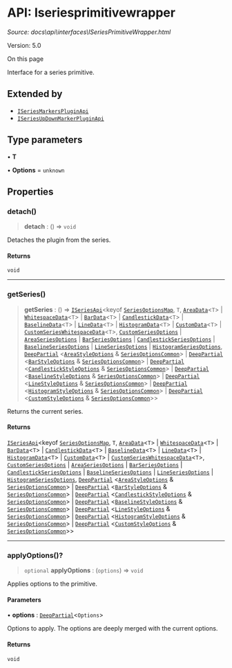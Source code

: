 # API: Iseriesprimitivewrapper

*Source: docs\api\interfaces\ISeriesPrimitiveWrapper.html*

Version: 5.0

On this page

Interface for a series primitive.

## Extended by[​](ISeriesPrimitiveWrapper.html#extended-by "Direct link to Extended by")

  * [`ISeriesMarkersPluginApi`](ISeriesMarkersPluginApi.md)
  * [`ISeriesUpDownMarkerPluginApi`](ISeriesUpDownMarkerPluginApi.md)

## Type parameters[​](ISeriesPrimitiveWrapper.html#type-parameters "Direct link to Type parameters")

• **T**

• **Options** = `unknown`

## Properties[​](ISeriesPrimitiveWrapper.html#properties "Direct link to Properties")

### detach()[​](ISeriesPrimitiveWrapper.html#detach "Direct link to detach\(\)")

> **detach** : () => `void`

Detaches the plugin from the series.

#### Returns[​](ISeriesPrimitiveWrapper.html#returns "Direct link to Returns")

`void`

* * *

### getSeries()[​](ISeriesPrimitiveWrapper.html#getseries "Direct link to getSeries\(\)")

> **getSeries** : () => [`ISeriesApi`](ISeriesApi.md)<keyof [`SeriesOptionsMap`](SeriesOptionsMap.md), `T`, [`AreaData`](AreaData.md)<`T`> | [`WhitespaceData`](WhitespaceData.md)<`T`> | [`BarData`](BarData.md)<`T`> | [`CandlestickData`](CandlestickData.md)<`T`> | [`BaselineData`](BaselineData.md)<`T`> | [`LineData`](LineData.md)<`T`> | [`HistogramData`](HistogramData.md)<`T`> | [`CustomData`](CustomData.md)<`T`> | [`CustomSeriesWhitespaceData`](CustomSeriesWhitespaceData.md)<`T`>, [`CustomSeriesOptions`](../type-aliases/CustomSeriesOptions.md) | [`AreaSeriesOptions`](../type-aliases/AreaSeriesOptions.md) | [`BarSeriesOptions`](../type-aliases/BarSeriesOptions.md) | [`CandlestickSeriesOptions`](../type-aliases/CandlestickSeriesOptions.md) | [`BaselineSeriesOptions`](../type-aliases/BaselineSeriesOptions.md) | [`LineSeriesOptions`](../type-aliases/LineSeriesOptions.md) | [`HistogramSeriesOptions`](../type-aliases/HistogramSeriesOptions.md), [`DeepPartial`](../type-aliases/DeepPartial.md) <[`AreaStyleOptions`](AreaStyleOptions.md) & [`SeriesOptionsCommon`](SeriesOptionsCommon.md)> | [`DeepPartial`](../type-aliases/DeepPartial.md) <[`BarStyleOptions`](BarStyleOptions.md) & [`SeriesOptionsCommon`](SeriesOptionsCommon.md)> | [`DeepPartial`](../type-aliases/DeepPartial.md) <[`CandlestickStyleOptions`](CandlestickStyleOptions.md) & [`SeriesOptionsCommon`](SeriesOptionsCommon.md)> | [`DeepPartial`](../type-aliases/DeepPartial.md) <[`BaselineStyleOptions`](BaselineStyleOptions.md) & [`SeriesOptionsCommon`](SeriesOptionsCommon.md)> | [`DeepPartial`](../type-aliases/DeepPartial.md) <[`LineStyleOptions`](LineStyleOptions.md) & [`SeriesOptionsCommon`](SeriesOptionsCommon.md)> | [`DeepPartial`](../type-aliases/DeepPartial.md) <[`HistogramStyleOptions`](HistogramStyleOptions.md) & [`SeriesOptionsCommon`](SeriesOptionsCommon.md)> | [`DeepPartial`](../type-aliases/DeepPartial.md) <[`CustomStyleOptions`](CustomStyleOptions.md) & [`SeriesOptionsCommon`](SeriesOptionsCommon.md)>>

Returns the current series.

#### Returns[​](ISeriesPrimitiveWrapper.html#returns-1 "Direct link to Returns")

[`ISeriesApi`](ISeriesApi.md)<keyof [`SeriesOptionsMap`](SeriesOptionsMap.md), `T`, [`AreaData`](AreaData.md)<`T`> | [`WhitespaceData`](WhitespaceData.md)<`T`> | [`BarData`](BarData.md)<`T`> | [`CandlestickData`](CandlestickData.md)<`T`> | [`BaselineData`](BaselineData.md)<`T`> | [`LineData`](LineData.md)<`T`> | [`HistogramData`](HistogramData.md)<`T`> | [`CustomData`](CustomData.md)<`T`> | [`CustomSeriesWhitespaceData`](CustomSeriesWhitespaceData.md)<`T`>, [`CustomSeriesOptions`](../type-aliases/CustomSeriesOptions.md) | [`AreaSeriesOptions`](../type-aliases/AreaSeriesOptions.md) | [`BarSeriesOptions`](../type-aliases/BarSeriesOptions.md) | [`CandlestickSeriesOptions`](../type-aliases/CandlestickSeriesOptions.md) | [`BaselineSeriesOptions`](../type-aliases/BaselineSeriesOptions.md) | [`LineSeriesOptions`](../type-aliases/LineSeriesOptions.md) | [`HistogramSeriesOptions`](../type-aliases/HistogramSeriesOptions.md), [`DeepPartial`](../type-aliases/DeepPartial.md) <[`AreaStyleOptions`](AreaStyleOptions.md) & [`SeriesOptionsCommon`](SeriesOptionsCommon.md)> | [`DeepPartial`](../type-aliases/DeepPartial.md) <[`BarStyleOptions`](BarStyleOptions.md) & [`SeriesOptionsCommon`](SeriesOptionsCommon.md)> | [`DeepPartial`](../type-aliases/DeepPartial.md) <[`CandlestickStyleOptions`](CandlestickStyleOptions.md) & [`SeriesOptionsCommon`](SeriesOptionsCommon.md)> | [`DeepPartial`](../type-aliases/DeepPartial.md) <[`BaselineStyleOptions`](BaselineStyleOptions.md) & [`SeriesOptionsCommon`](SeriesOptionsCommon.md)> | [`DeepPartial`](../type-aliases/DeepPartial.md) <[`LineStyleOptions`](LineStyleOptions.md) & [`SeriesOptionsCommon`](SeriesOptionsCommon.md)> | [`DeepPartial`](../type-aliases/DeepPartial.md) <[`HistogramStyleOptions`](HistogramStyleOptions.md) & [`SeriesOptionsCommon`](SeriesOptionsCommon.md)> | [`DeepPartial`](../type-aliases/DeepPartial.md) <[`CustomStyleOptions`](CustomStyleOptions.md) & [`SeriesOptionsCommon`](SeriesOptionsCommon.md)>>

* * *

### applyOptions()?[​](ISeriesPrimitiveWrapper.html#applyoptions "Direct link to applyOptions\(\)?")

> `optional` **applyOptions** : (`options`) => `void`

Applies options to the primitive.

#### Parameters[​](ISeriesPrimitiveWrapper.html#parameters "Direct link to Parameters")

• **options** : [`DeepPartial`](../type-aliases/DeepPartial.md)<`Options`>

Options to apply. The options are deeply merged with the current options.

#### Returns[​](ISeriesPrimitiveWrapper.html#returns-2 "Direct link to Returns")

`void`
